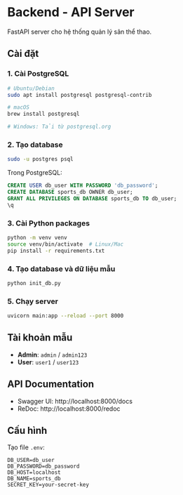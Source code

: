 # Backend - API Server

FastAPI server cho hệ thống quản lý sân thể thao.

## Cài đặt

### 1. Cài PostgreSQL
```bash
# Ubuntu/Debian
sudo apt install postgresql postgresql-contrib

# macOS
brew install postgresql

# Windows: Tải từ postgresql.org
```

### 2. Tạo database
```bash
sudo -u postgres psql
```

Trong PostgreSQL:
```sql
CREATE USER db_user WITH PASSWORD 'db_password';
CREATE DATABASE sports_db OWNER db_user;
GRANT ALL PRIVILEGES ON DATABASE sports_db TO db_user;
\q
```

### 3. Cài Python packages
```bash
python -m venv venv
source venv/bin/activate  # Linux/Mac
pip install -r requirements.txt
```

### 4. Tạo database và dữ liệu mẫu
```bash
python init_db.py
```

### 5. Chạy server
```bash
uvicorn main:app --reload --port 8000
```

## Tài khoản mẫu
- **Admin**: `admin` / `admin123`
- **User**: `user1` / `user123`

## API Documentation
- Swagger UI: http://localhost:8000/docs
- ReDoc: http://localhost:8000/redoc

## Cấu hình
Tạo file `.env`:
```
DB_USER=db_user
DB_PASSWORD=db_password
DB_HOST=localhost
DB_NAME=sports_db
SECRET_KEY=your-secret-key
```